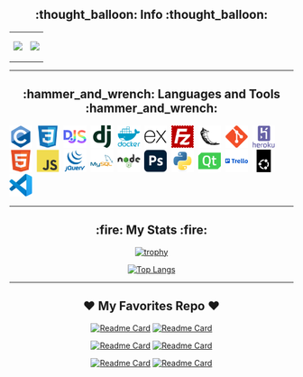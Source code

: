 
<h2 align="center">:thought_balloon: Info :thought_balloon:</h2>

<table border="0" cellspacing="0">
	<tbody>
		<tr><td>

![](http://github-profile-summary-cards.vercel.app/api/cards/profile-details?username=Vombit&theme=tokyonight)
      </td><td>

![](http://github-profile-summary-cards.vercel.app/api/cards/productive-time?username=Vombit&theme=tokyonight&utcOffset=8)
      </td></tr>
	</tbody>
</table>

---

<h2 align="center">:hammer_and_wrench: Languages and Tools :hammer_and_wrench:</h2>
<div>
  <img src="https://github.com/devicons/devicon/blob/master/icons/c/c-original.svg" width="40" height="40"/>&nbsp;
  <img src="https://github.com/devicons/devicon/blob/master/icons/css3/css3-original.svg" width="40" height="40"/>&nbsp;
  <img src="https://github.com/devicons/devicon/blob/master/icons/discordjs/discordjs-original.svg" width="40" height="40"/>&nbsp;
  <img src="https://github.com/devicons/devicon/blob/master/icons/django/django-plain.svg" width="40" height="40"/>&nbsp;
  <img src="https://github.com/devicons/devicon/blob/master/icons/docker/docker-plain-wordmark.svg" width="40" height="40"/>&nbsp;
  <img src="https://github.com/devicons/devicon/blob/master/icons/express/express-original.svg" width="40" height="40"/>&nbsp;
  <img src="https://github.com/devicons/devicon/blob/master/icons/filezilla/filezilla-plain.svg" width="40" height="40"/>&nbsp;
  <img src="https://github.com/devicons/devicon/blob/master/icons/flask/flask-original.svg" width="40" height="40"/>&nbsp;
  <img src="https://github.com/devicons/devicon/blob/master/icons/git/git-original.svg" width="40" height="40"/>&nbsp;
  <img src="https://github.com/devicons/devicon/blob/master/icons/heroku/heroku-plain-wordmark.svg" width="40" height="40"/>&nbsp;
  <img src="https://github.com/devicons/devicon/blob/master/icons/html5/html5-original.svg" width="40" height="40"/>&nbsp;
  <img src="https://github.com/devicons/devicon/blob/master/icons/javascript/javascript-original.svg" width="40" height="40"/>&nbsp;
  <img src="https://github.com/devicons/devicon/blob/master/icons/jquery/jquery-plain-wordmark.svg" width="40" height="40"/>&nbsp;
  <img src="https://github.com/devicons/devicon/blob/master/icons/mysql/mysql-original-wordmark.svg" width="40" height="40"/>&nbsp;
  <img src="https://github.com/devicons/devicon/blob/master/icons/nodejs/nodejs-original-wordmark.svg" width="40" height="40"/>&nbsp;
  <img src="https://github.com/devicons/devicon/blob/master/icons/photoshop/photoshop-plain.svg" width="40" height="40"/>&nbsp;
  <img src="https://github.com/devicons/devicon/blob/master/icons/python/python-original.svg" width="40" height="40"/>&nbsp;
  <img src="https://github.com/devicons/devicon/blob/master/icons/qt/qt-original.svg" width="40" height="40"/>&nbsp;
  <img src="https://github.com/devicons/devicon/blob/master/icons/trello/trello-plain-wordmark.svg" width="40" height="40"/>&nbsp;
  <img src="https://github.com/devicons/devicon/blob/master/icons/ubuntu/ubuntu-plain.svg" width="40" height="40"/>&nbsp;
  <img src="https://github.com/devicons/devicon/blob/master/icons/vscode/vscode-original.svg" width="40" height="40"/>&nbsp;
</div>

---

<h2 align="center">:fire: My Stats :fire:</h2>
<div align="center">

[![trophy](https://github-profile-trophy.vercel.app/?username=Vombit&theme=tokyonight&column=-1&no-bg=true&margin-w=8)](https://github.com/ryo-ma/github-profile-trophy)

[![Top Langs](https://github-readme-stats.vercel.app/api/top-langs/?username=vombit&langs_count=10&layout=compact&theme=tokyonight&bg_color=00000000)](https://github.com/anuraghazra/github-readme-stats)
</div>

---

<h2 align="center">❤️ My Favorites Repo ❤️</h2>
<div align="center">
  
[![Readme Card](https://github-readme-stats.vercel.app/api/pin/?username=Vombit&repo=quasar&show_owner=true&theme=tokyonight&bg_color=00000000)](https://github.com/Vombit/quasar)  [![Readme Card](https://github-readme-stats.vercel.app/api/pin/?username=Vombit&repo=Device_Moving_View&show_owner=true&theme=tokyonight&bg_color=00000000)](https://github.com/Vombit/Device_Moving_View)
    
    
[![Readme Card](https://github-readme-stats.vercel.app/api/pin/?username=Vombit&repo=Discord-Yumi-Bot-v2.0&show_owner=true&theme=tokyonight&bg_color=00000000)](https://github.com/Vombit/Discord-Yumi-Bot-v2.0)   [![Readme Card](https://github-readme-stats.vercel.app/api/pin/?username=Vombit&repo=VkCustom&show_owner=true&theme=tokyonight&bg_color=00000000)](https://github.com/Vombit/VkCustom)

[![Readme Card](https://github-readme-stats.vercel.app/api/pin/?username=Vombit&repo=caelum&show_owner=true&theme=tokyonight&bg_color=00000000)](https://github.com/Vombit/caelum)  [![Readme Card](https://github-readme-stats.vercel.app/api/pin/?username=Vombit&repo=buy-item-by-pattern&show_owner=true&theme=tokyonight&bg_color=00000000)](https://github.com/Vombit/buy-item-by-pattern)
</div>

<h2> </h2>
<div align="center">
    <img src="https://komarev.com/ghpvc/?username=vombit&style=flat-square&color=blue" alt=""/>
</div>
